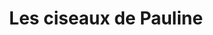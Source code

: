 ---
title: "Les ciseaux de Pauline"
url: /gallargues-le-montueux/les-ciseaux-de-pauline/
shop: coiffeur
---